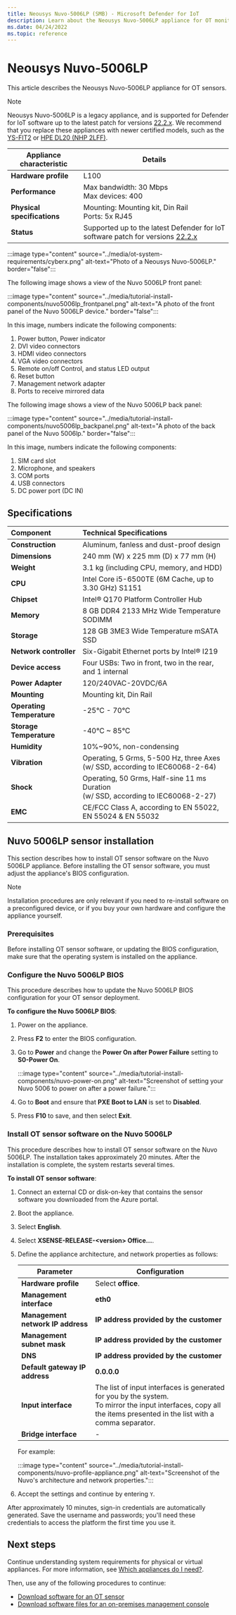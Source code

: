 ```yaml
---
title: Neousys Nuvo-5006LP (SMB) - Microsoft Defender for IoT
description: Learn about the Neousys Nuvo-5006LP appliance for OT monitoring with Microsoft Defender for IoT.
ms.date: 04/24/2022
ms.topic: reference
---
```


# Neousys Nuvo-5006LP

This article describes the Neousys Nuvo-5006LP appliance for OT sensors.

> [!NOTE]
> Neousys Nuvo-5006LP is a legacy appliance, and is supported for Defender for IoT software up to the latest patch for versions [22.2.x](../release-notes.md#versions-222x). We recommend that you replace these appliances with newer certified models, such as the [YS-FIT2](ys-techsystems-ys-fit2.md) or [HPE DL20 (NHP 2LFF)](hpe-proliant-dl20-plus-smb.md).

| Appliance characteristic |Details |
|---------|---------|
|**Hardware profile** | L100 |
|**Performance** | Max bandwidth: 30 Mbps<br>Max devices: 400 |
|**Physical specifications** | Mounting: Mounting kit, Din Rail<br>Ports: 5x RJ45|
|**Status** | Supported up to the latest Defender for IoT software patch for versions [22.2.x](../release-notes.md#versions-222x)|

:::image type="content" source="../media/ot-system-requirements/cyberx.png" alt-text="Photo of a Neousys Nuvo-5006LP." border="false":::

The following image shows a view of the Nuvo 5006LP front panel:

:::image type="content" source="../media/tutorial-install-components/nuvo5006lp_frontpanel.png" alt-text="A photo of the front panel of the Nuvo 5006LP device." border="false":::

In this image, numbers indicate the following components:

1. Power button, Power indicator
1. DVI video connectors
1. HDMI video connectors
1. VGA video connectors
1. Remote on/off Control, and status LED output
1. Reset button
1. Management network adapter
1. Ports to receive mirrored data

The following image shows a view of the Nuvo 5006LP back panel:

:::image type="content" source="../media/tutorial-install-components/nuvo5006lp_backpanel.png" alt-text="A photo of the back panel of the Nuvo 5006lp." border="false":::

In this image, numbers indicate the following components:

1. SIM card slot
1. Microphone, and speakers
1. COM ports
1. USB connectors
1. DC power port (DC IN)

## Specifications

|Component|Technical Specifications|
|:----|:----|
|**Construction**|Aluminum, fanless and dust-proof design|
|**Dimensions**|240 mm (W) x 225 mm (D) x 77 mm (H)|
|**Weight**|3.1 kg (including CPU, memory, and HDD)|
|**CPU**|Intel Core i5-6500TE (6M Cache, up to 3.30 GHz) S1151|
|**Chipset**|Intel® Q170 Platform Controller Hub|
|**Memory**|8 GB DDR4 2133 MHz Wide Temperature SODIMM|
|**Storage**|128 GB 3ME3 Wide Temperature mSATA SSD|
|**Network controller**|Six-Gigabit Ethernet ports by Intel® I219|
|**Device access**|Four USBs: Two in front, two in the rear, and 1 internal|
|**Power Adapter**|120/240VAC-20VDC/6A|
|**Mounting**|Mounting kit, Din Rail|
|**Operating Temperature**|-25°C -  70°C|
|**Storage Temperature**|-40°C ~ 85°C|
|**Humidity**|10%~90%, non-condensing|
|**Vibration**|Operating, 5 Grms, 5-500 Hz, three Axes <br>(w/ SSD, according to IEC60068-2-64)|
|**Shock**|Operating, 50 Grms, Half-sine 11 ms Duration <br>(w/ SSD, according to IEC60068-2-27)|
|**EMC**|CE/FCC Class A, according to EN 55022, EN 55024 & EN 55032|


## Nuvo 5006LP sensor installation

This section describes how to install OT sensor software on the Nuvo 5006LP appliance. Before installing the OT sensor software, you must adjust the appliance's BIOS configuration.

> [!NOTE]
> Installation procedures are only relevant if you need to re-install software on a preconfigured device, or if you buy your own hardware and configure the appliance yourself.
>

### Prerequisites

Before installing OT sensor software, or updating the BIOS configuration, make sure that the operating system is installed on the appliance.

### Configure the Nuvo 5006LP BIOS

This procedure describes how to update the Nuvo 5006LP BIOS configuration for your OT sensor deployment.

**To configure the Nuvo 5006LP BIOS**:

1. Power on the appliance.

1. Press **F2** to enter the BIOS configuration.

1. Go to **Power** and change the **Power On after Power Failure** setting to **S0-Power On**.

    :::image type="content" source="../media/tutorial-install-components/nuvo-power-on.png" alt-text="Screenshot of setting your Nuvo 5006 to power on after a power failure.":::

1. Go to **Boot** and ensure that **PXE Boot to LAN** is set to **Disabled**.

1. Press **F10** to save, and then select **Exit**.

### Install OT sensor software on the Nuvo 5006LP

This procedure describes how to install OT sensor software on the Nuvo 5006LP. The installation takes approximately 20 minutes. After the installation is complete, the system restarts several times.

**To install OT sensor software**:

1. Connect an external CD or disk-on-key that contains the sensor software you downloaded from the Azure portal.

1. Boot the appliance.

1. Select **English**.

1. Select **XSENSE-RELEASE-\<version> Office...**.

1. Define the appliance architecture, and network properties as follows:

    | Parameter | Configuration |
    | ----------| ------------- |
    | **Hardware profile** | Select **office**. |
    | **Management interface** | **eth0** |
    | **Management network IP address** | **IP address provided by the customer** |
    | **Management subnet mask** | **IP address provided by the customer** |
    | **DNS** | **IP address provided by the customer** |
    | **Default gateway IP address** | **0.0.0.0** |
    | **Input interface** | The list of input interfaces is generated for you by the system. <br />To mirror the input interfaces, copy all the items presented in the list with a comma separator. |
    | **Bridge interface** | - |

    For example:

    :::image type="content" source="../media/tutorial-install-components/nuvo-profile-appliance.png" alt-text="Screenshot of the Nuvo's architecture and network properties.":::


1. Accept the settings and continue by entering `Y`.

After approximately 10 minutes, sign-in credentials are automatically generated. Save the username and passwords; you'll need these credentials to access the platform the first time you use it.

## Next steps

Continue understanding system requirements for physical or virtual appliances. For more information, see [Which appliances do I need?](../ot-appliance-sizing.md).

Then, use any of the following procedures to continue:

- [Download software for an OT sensor](../ot-deploy/install-software-ot-sensor.md#download-software-files-from-the-azure-portal)
- [Download software files for an on-premises management console](../legacy-central-management/install-software-on-premises-management-console.md#download-software-files-from-the-azure-portal)
